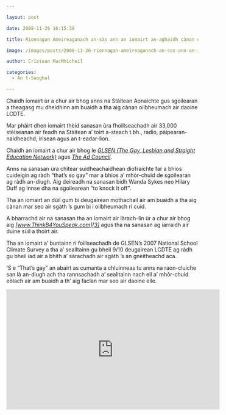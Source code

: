 ```yaml
---

layout: post

date: 2008-11-26 16:15:39

title: Rionnagan Ameireaganach an-sàs ann an iomairt an-aghaidh cànan oilbheumach

image: /images/posts/2008-11-26-rionnagan-ameireaganach-an-sas-ann-an-iomairt-an-aghaidh-canan-oilbheumach.webp

author: Crìstean MacMhìcheil

categories:
  - An t-Saoghal

---
```


Chaidh iomairt ùr a chur air bhog anns na Stàitean Aonaichte gus sgoilearan a theagasg mu dheidhinn am buaidh a tha aig cànan oilbheumach air daoine LCDTE.

Mar phàirt dhen iomairt thèid sanasan ùra fhoillseachadh air 33,000 stèiseanan air feadh na Stàitean a&#8217; toirt a-steach t.bh., radio, pàipearan-naidheachd, irisean agus an t-eadar-lìon.

Chaidh an iomairt a chur air bhog le _[GLSEN (The Gay, Lesbian and Straight Education Network)][1]_ agus _[The Ad Council][2]_.

Anns na sanasan ùra chìtear suidheachaidhean diofraichte far a bhios cuideigin ag ràdh &#8220;that&#8217;s so gay&#8221; mar a bhios a&#8217; mhòr-chuid de sgoilearan ag ràdh an-diugh. Aig deireadh na sanasan bidh Wanda Sykes neo Hilary Duff ag innse dha na sgoilearean &#8220;to knock it off&#8221;.

<p style="text-align: center;">
</p>

Tha an iomairt an dùil gum bi deugairean mothachail air am buaidh a tha aig cànan mar seo air sgàth &#8217;s gum bi i oilbheumach ri cuid.

A bharrachd air na sanasan tha an iomairt air làrach-lìn ùr a chur air bhog aig _[www.ThinkB4YouSpeak.com][3]_ agus tha na sanasan ag iarraidh air duine sùil a thoirt air.

Tha an iomairt a&#8217; buntainn ri foillseachadh de GLSEN&#8217;s 2007 National School Climate Survey a tha a&#8217; sealltainn gu bheil 9/10 deugairean LCDTE ag ràdh gu bheil iad air a bhith a&#8217; sàrachadh air sgàth &#8217;s an gnèitheachd aca.

&#8216;S e &#8220;That&#8217;s gay&#8221; an abairt as cumanta a chluinneas tu anns na raon-cluiche san là an-diugh ach tha rannsachadh a&#8217; sealltainn nach eil a&#8217; mhòr-chuid eòlach air am buaidh a th&#8217; aig faclan mar seo air daoine eile.

<div class="youtube-wrapper">
  <iframe width="560" height="315" src="https://www.youtube-nocookie.com/embed/LrJrw5ZZfRU" title="YouTube video player" frameborder="0" allow="accelerometer; autoplay; clipboard-write; encrypted-media; gyroscope; picture-in-picture" allowfullscreen></iframe>
</div>

 [1]: http://www.glsen.org/
 [2]: http://www.adcouncil.org/
 [3]: http://www.ThinkB4YouSpeak.com
